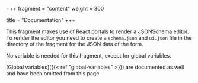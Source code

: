 +++
fragment = "content"
weight = 300

title = "Documentation"
+++

This fragment makes use of React portals to render a JSONSchema editor. To
render the editor you need to create a `schema.json` and `ui.json` file in the
directory of the fragment for the JSON data of the form.

No variable is needed for this fragment, except for global variables.

[Global variables]({{< ref "global-variables" >}}) are documented as well and have been omitted from this page.
